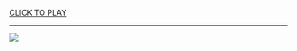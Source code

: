 
<a href="https://premium76.site?title=cookie_clicker_unblocked_games_6969&ref=13M">CLICK TO PLAY</a></h3>
<hr>

<a href="https://premium76.site?title=cookie_clicker_unblocked_games_6969&ref=13M"><img src="https://clearcache.store/games.png"></a>


